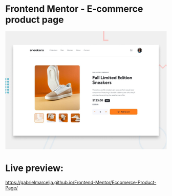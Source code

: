 # Frontend Mentor - E-commerce product page

![Design preview ](./design/desktop-preview.jpg)

# Live preview:
https://gabrielmarcelja.github.io/Frontend-Mentor/Eccomerce-Product-Page/